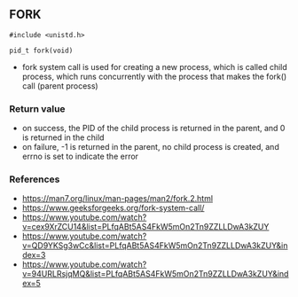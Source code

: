 ## FORK
    #include <unistd.h>
    
    pid_t fork(void)

 - fork system call is used for creating a new process, which is called child process, which runs concurrently with the process that makes the fork() call (parent process)

### Return value
 - on success, the PID of the child process is returned in the parent, and 0 is returned in the child
 - on failure, -1 is returned in the parent, no child process is created, and errno is set to indicate the error

### References
 - https://man7.org/linux/man-pages/man2/fork.2.html
 - https://www.geeksforgeeks.org/fork-system-call/
 - https://www.youtube.com/watch?v=cex9XrZCU14&list=PLfqABt5AS4FkW5mOn2Tn9ZZLLDwA3kZUY
 - https://www.youtube.com/watch?v=QD9YKSg3wCc&list=PLfqABt5AS4FkW5mOn2Tn9ZZLLDwA3kZUY&index=3
 - https://www.youtube.com/watch?v=94URLRsjqMQ&list=PLfqABt5AS4FkW5mOn2Tn9ZZLLDwA3kZUY&index=5

